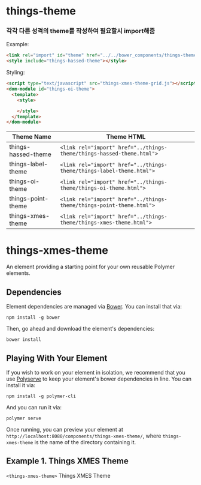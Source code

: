 # things-theme

### 각각 다른 성격의 theme를 작성하여 필요할시 import해줌

Example:

```html
<link rel="import" id="theme" href="../../bower_components/things-theme/things-hassed-theme.html">
<style include="things-hassed-theme"></style>
```

Styling:

```html
<script type="text/javascript" src="things-xmes-theme-grid.js"></script>
<dom-module id="things-oi-theme">
  <template>
    <style>

    </style>
  </template>
</dom-module>
```

|Theme Name               |Theme HTML                                                                   |
|-------------------------|-----------------------------------------------------------------------------|
|things-hassed-theme      |`<link rel="import" href="../things-theme/things-hassed-theme.html">`        |
|things-label-theme       |`<link rel="import" href="../things-theme/things-label-theme.html">`         |
|things-oi-theme          |`<link rel="import" href="../things-theme/things-oi-theme.html">`            |
|things-point-theme       |`<link rel="import" href="../things-theme/things-point-theme.html">`         |
|things-xmes-theme        |`<link rel="import" href="../things-theme/things-xmes-theme.html">`          |

# things-xmes-theme

An element providing a starting point for your own reusable Polymer elements.

## Dependencies

Element dependencies are managed via [Bower](http://bower.io/). You can
install that via:

    npm install -g bower

Then, go ahead and download the element's dependencies:

    bower install


## Playing With Your Element

If you wish to work on your element in isolation, we recommend that you use
[Polyserve](https://github.com/PolymerLabs/polyserve) to keep your element's
bower dependencies in line. You can install it via:

    npm install -g polymer-cli

And you can run it via:

    polymer serve

Once running, you can preview your element at
`http://localhost:8080/components/things-xmes-theme/`, where `things-xmes-theme` is the name of the directory containing it.


## Example 1. Things XMES Theme
`<things-xmes-theme>` Things XMES Theme
